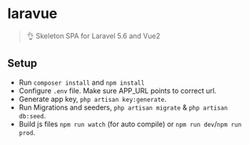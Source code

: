 # laravue
> :ok_hand: Skeleton SPA for Laravel 5.6 and Vue2

## Setup
* Run `composer install` and `npm install`
* Configure `.env` file. Make sure APP_URL points to correct url.
* Generate app key, `php artisan key:generate`.
* Run Migrations and seeders, `php artisan migrate` & `php artisan db:seed`.
* Build js files `npm run watch` (for auto compile) or `npm run dev`/`npm run prod`.
